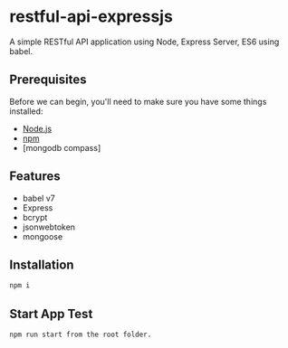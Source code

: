 # restful-api-expressjs

A simple RESTful API application using Node, Express Server, ES6 using babel.

## Prerequisites

Before we can begin, you'll need to make sure you have some things installed:

- [Node.js](https://nodejs.org/en/)
- [npm](https://www.npmjs.com/)
- [mongodb compass]

## Features
 * babel v7
 * Express
 * bcrypt
 * jsonwebtoken
 * mongoose

## Installation
```sh
npm i
```

## Start App Test
```sh
npm run start from the root folder.
```